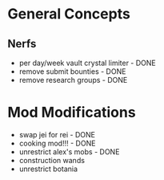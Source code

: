 # General Concepts


## Nerfs 
* per day/week vault crystal limiter - DONE
* remove submit bounties - DONE
* remove research groups - DONE

# Mod Modifications
* swap jei for rei - DONE
* cooking mod!!! - DONE
* unrestrict alex's mobs - DONE
* construction wands
* unrestrict botania